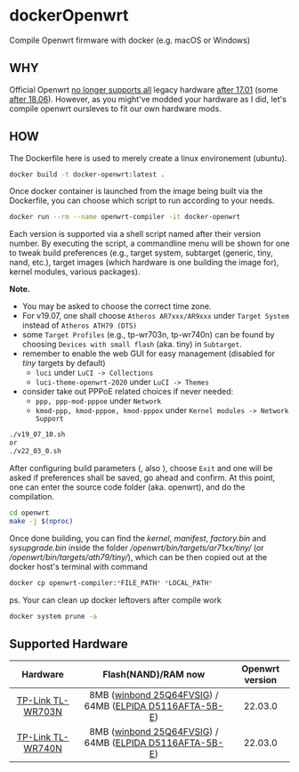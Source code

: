 # dockerOpenwrt

Compile Openwrt firmware with docker (e.g. macOS or Windows)

## WHY

Official Openwrt [no longer supports all][1] legacy hardware [after 17.01][2] (some [after 18.06][3]). However, as you might've modded your hardware as I did, let's compile openwrt oursleves to fit our own hardware mods.

[1]: https://openwrt.org/supported_devices/432_warning
[2]: https://openwrt.org/supported_devices/openwrt_on_432_devices
[3]: https://openwrt.org/toh/tp-link/tl-wr740n

## HOW

The Dockerfile here is used to merely create a linux environement (ubuntu).

```bash
docker build -t docker-openwrt:latest .
```

Once docker container is launched from the image being built via the Dockerfile, you can choose which script to run according to your needs.

```bash
docker run --rm --name openwrt-compiler -it docker-openwrt
```

Each version is supported via a shell script named after their version number. By executing the script, a commandline menu will be shown for one to tweak build preferences (e.g., target system, subtarget (generic, tiny, nand, etc.), target images (which hardware is one building the image for), kernel modules, various packages).

**Note.**

- You may be asked to choose the correct time zone.
- For v19.07, one shall choose `Atheros AR7xxx/AR9xxx` under `Target System` instead of `Atheros ATH79 (DTS)`
- some `Target Profiles` (e.g., tp-wr703n, tp-wr740n) can be found by choosing `Devices with small flash` (aka. tiny) in `Subtarget`.
- remember to enable the web GUI for easy management (disabled for _tiny_ targets by default)
  - `luci` under `LuCI -> Collections`
  - `luci-theme-openwrt-2020` under `LuCI -> Themes`
- consider take out PPPoE related choices if never needed:
  - `ppp, ppp-mod-pppoe` under `Network`
  - `kmod-ppp, kmod-pppoe, kmod-pppox` under `Kernel modules -> Network Support`

```bash
./v19_07_10.sh
or
./v22_03_0.sh
```

After configuring build parameters (, also ), choose `Exit` and one will be asked if preferences shall be saved, go ahead and confirm. At this point, one can enter the source code folder (aka. openwrt), and do the compilation.

```bash
cd openwrt
make -j $(nproc)
```

Once done building, you can find the _kernel_, _manifest_, _factory.bin_ and _sysupgrade.bin_ inside the folder _/openwrt/bin/targets/ar71xx/tiny/_ (or _/openwrt/bin/targets/ath79/tiny/_), which can be then copied out at the docker host's terminal with command

```bash
docker cp openwrt-compiler:*FILE_PATH* *LOCAL_PATH*

```

ps. Your can clean up docker leftovers after compile work

```bash
docker system prune -a
```

## Supported Hardware

|                            Hardware                            |                                                                                                   Flash(NAND)/RAM now                                                                                                    | Openwrt version |
| :------------------------------------------------------------: | :----------------------------------------------------------------------------------------------------------------------------------------------------------------------------------------------------------------------: | :-------------: |
| [TP-Link TL-WR703N](https://openwrt.org/toh/tp-link/tl-wr703n) | 8MB ([winbond 25Q64FVSIG](https://www.winbond.com/resource-files/w25q64fv%20revq%2006142016.pdf)) / 64MB ([ELPIDA D5116AFTA-5B-E](https://pdf1.alldatasheet.com/datasheet-pdf/view/210989/ELPIDA/EDD5116AFTA-5B-E.html)) |     22.03.0     |
| [TP-Link TL-WR740N](https://openwrt.org/toh/tp-link/tl-wr740n) | 8MB ([winbond 25Q64FVSIG](https://www.winbond.com/resource-files/w25q64fv%20revq%2006142016.pdf)) / 64MB ([ELPIDA D5116AFTA-5B-E](https://pdf1.alldatasheet.com/datasheet-pdf/view/210989/ELPIDA/EDD5116AFTA-5B-E.html)) |     22.03.0     |

<!-- |  MECOOL BB2 Pro |      16GB/3GB     |    porting    | -->
